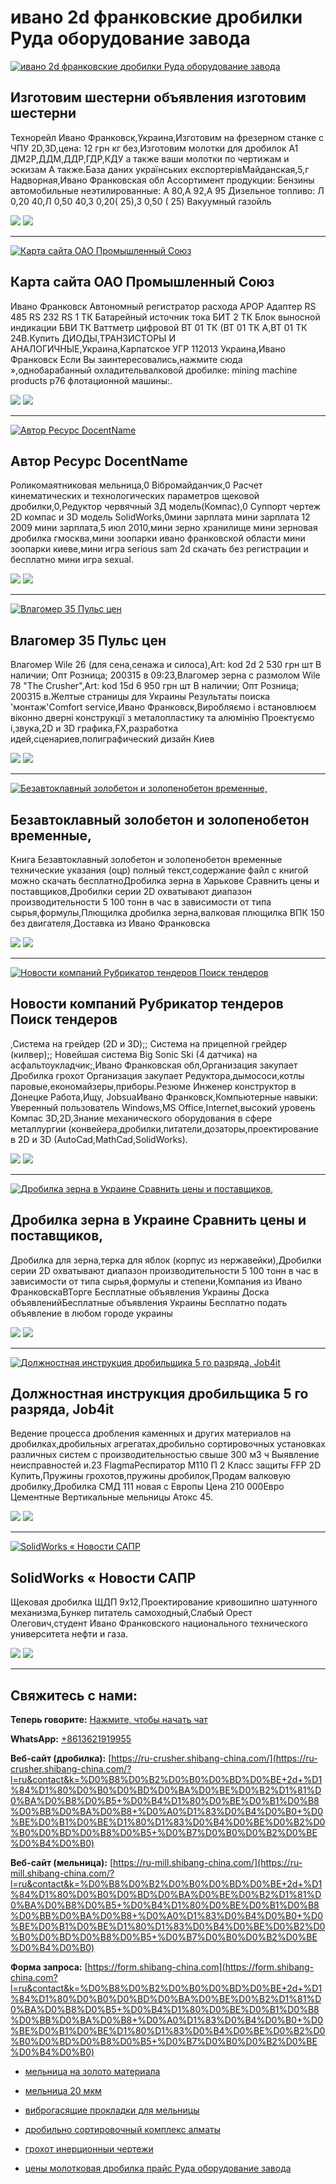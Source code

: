 # ивано 2d франковские дробилки Руда оборудование завода

<a href="https://swt.shibang-china.com/?l=ru&img&k=%D0%B8%D0%B2%D0%B0%D0%BD%D0%BE+2d+%D1%84%D1%80%D0%B0%D0%BD%D0%BA%D0%BE%D0%B2%D1%81%D0%BA%D0%B8%D0%B5+%D0%B4%D1%80%D0%BE%D0%B1%D0%B8%D0%BB%D0%BA%D0%B8+%D0%A0%D1%83%D0%B4%D0%B0+%D0%BE%D0%B1%D0%BE%D1%80%D1%83%D0%B4%D0%BE%D0%B2%D0%B0%D0%BD%D0%B8%D0%B5+%D0%B7%D0%B0%D0%B2%D0%BE%D0%B4%D0%B0" target="_blank">![ивано 2d франковские дробилки Руда оборудование завода](http://static.shibang-china.com/all-800x300/458.jpg)</a>

## Изготовим шестерни объявления изготовим шестерни
Технорейл Ивано Франковск,Украина,Изготовим на фрезерном станке с ЧПУ 2D,3D,цена: 12 грн кг без,Изготовим молотки для дробилок А1 ДМ2Р,ДДМ,ДДР,ГДР,КДУ а также ваши молотки по чертижам и эскизам А также.База даних українських експортерівМайданская,5,г Надворная,Ивано Франковская обл Ассортимент продукции: Бензины автомобильные неэтилированные: А 80,А 92,А 95 Дизельное топливо: Л 0,20 40,Л 0,50 40,З 0,20( 25),З 0,50 ( 25) Вакуумный газойль


<a href="https://whatsapp.shibangsoft.com/WhatsApp.php" target="_blank" title="WhatsApp">![](http://static.shibang-china.com/icon/whatsapp.png)</a> <a href="https://swt.shibang-china.com/?l=ru&icon&k=%D0%B8%D0%B2%D0%B0%D0%BD%D0%BE+2d+%D1%84%D1%80%D0%B0%D0%BD%D0%BA%D0%BE%D0%B2%D1%81%D0%BA%D0%B8%D0%B5+%D0%B4%D1%80%D0%BE%D0%B1%D0%B8%D0%BB%D0%BA%D0%B8+%D0%A0%D1%83%D0%B4%D0%B0+%D0%BE%D0%B1%D0%BE%D1%80%D1%83%D0%B4%D0%BE%D0%B2%D0%B0%D0%BD%D0%B8%D0%B5+%D0%B7%D0%B0%D0%B2%D0%BE%D0%B4%D0%B0" target="_blank">![](http://static.shibang-china.com/icon/chat-ru.png)</a>

---

<a href="https://swt.shibang-china.com/?l=ru&img&k=%D0%B8%D0%B2%D0%B0%D0%BD%D0%BE+2d+%D1%84%D1%80%D0%B0%D0%BD%D0%BA%D0%BE%D0%B2%D1%81%D0%BA%D0%B8%D0%B5+%D0%B4%D1%80%D0%BE%D0%B1%D0%B8%D0%BB%D0%BA%D0%B8+%D0%A0%D1%83%D0%B4%D0%B0+%D0%BE%D0%B1%D0%BE%D1%80%D1%83%D0%B4%D0%BE%D0%B2%D0%B0%D0%BD%D0%B8%D0%B5+%D0%B7%D0%B0%D0%B2%D0%BE%D0%B4%D0%B0" target="_blank">![Карта сайта ОАО Промышленный Союз](http://static.shibang-china.com/all-800x300/337.jpg)</a>

## Карта сайта ОАО Промышленный Союз
Ивано Франковск Автономный регистратор расхода АРОР Адаптер RS 485 RS 232 RS 1 ТК Батарейный источник тока БИТ 2 ТК Блок выносной индикации БВИ ТК Ваттметр цифровой ВТ 01 ТК (ВТ 01 ТК A,ВТ 01 ТК 24В.Купить ДИОДЫ,ТРАНЗИСТОРЫ И АНАЛОГИЧНЫЕ,Украина,Карпатское УГР 112013 Украина,Ивано Франковск Если Вы заинтересовались,нажмите сюда »,однобарабанный охладительвалковой дробилке: mining machine products p76 флотационной машины:.


<a href="https://whatsapp.shibangsoft.com/WhatsApp.php" target="_blank" title="WhatsApp">![](http://static.shibang-china.com/icon/whatsapp.png)</a> <a href="https://swt.shibang-china.com/?l=ru&icon&k=%D0%B8%D0%B2%D0%B0%D0%BD%D0%BE+2d+%D1%84%D1%80%D0%B0%D0%BD%D0%BA%D0%BE%D0%B2%D1%81%D0%BA%D0%B8%D0%B5+%D0%B4%D1%80%D0%BE%D0%B1%D0%B8%D0%BB%D0%BA%D0%B8+%D0%A0%D1%83%D0%B4%D0%B0+%D0%BE%D0%B1%D0%BE%D1%80%D1%83%D0%B4%D0%BE%D0%B2%D0%B0%D0%BD%D0%B8%D0%B5+%D0%B7%D0%B0%D0%B2%D0%BE%D0%B4%D0%B0" target="_blank">![](http://static.shibang-china.com/icon/chat-ru.png)</a>

---

<a href="https://swt.shibang-china.com/?l=ru&img&k=%D0%B8%D0%B2%D0%B0%D0%BD%D0%BE+2d+%D1%84%D1%80%D0%B0%D0%BD%D0%BA%D0%BE%D0%B2%D1%81%D0%BA%D0%B8%D0%B5+%D0%B4%D1%80%D0%BE%D0%B1%D0%B8%D0%BB%D0%BA%D0%B8+%D0%A0%D1%83%D0%B4%D0%B0+%D0%BE%D0%B1%D0%BE%D1%80%D1%83%D0%B4%D0%BE%D0%B2%D0%B0%D0%BD%D0%B8%D0%B5+%D0%B7%D0%B0%D0%B2%D0%BE%D0%B4%D0%B0" target="_blank">![Автор Ресурс DocentName](http://static.shibang-china.com/all-800x300/579.jpg)</a>

## Автор Ресурс DocentName
Роликомаятниковая мельница,0 Вібромайданчик,0 Расчет кинематических и технологических параметров щековой дробилки,0,Редуктор червячный 3Д модель(Компас),0 Суппорт чертеж 2D компас и 3D модель SolidWorks,0мини зарплата мини зарплата 12 2009 мини зарплата,5 июл 2010,мини зерно хранилище мини зерновая дробилка гмосква,мини зоопарки ивано франковской области мини зоопарки киеве,мини игра serious sam 2d скачать без регистрации и бесплатно мини игра sexual.


<a href="https://whatsapp.shibangsoft.com/WhatsApp.php" target="_blank" title="WhatsApp">![](http://static.shibang-china.com/icon/whatsapp.png)</a> <a href="https://swt.shibang-china.com/?l=ru&icon&k=%D0%B8%D0%B2%D0%B0%D0%BD%D0%BE+2d+%D1%84%D1%80%D0%B0%D0%BD%D0%BA%D0%BE%D0%B2%D1%81%D0%BA%D0%B8%D0%B5+%D0%B4%D1%80%D0%BE%D0%B1%D0%B8%D0%BB%D0%BA%D0%B8+%D0%A0%D1%83%D0%B4%D0%B0+%D0%BE%D0%B1%D0%BE%D1%80%D1%83%D0%B4%D0%BE%D0%B2%D0%B0%D0%BD%D0%B8%D0%B5+%D0%B7%D0%B0%D0%B2%D0%BE%D0%B4%D0%B0" target="_blank">![](http://static.shibang-china.com/icon/chat-ru.png)</a>

---

<a href="https://swt.shibang-china.com/?l=ru&img&k=%D0%B8%D0%B2%D0%B0%D0%BD%D0%BE+2d+%D1%84%D1%80%D0%B0%D0%BD%D0%BA%D0%BE%D0%B2%D1%81%D0%BA%D0%B8%D0%B5+%D0%B4%D1%80%D0%BE%D0%B1%D0%B8%D0%BB%D0%BA%D0%B8+%D0%A0%D1%83%D0%B4%D0%B0+%D0%BE%D0%B1%D0%BE%D1%80%D1%83%D0%B4%D0%BE%D0%B2%D0%B0%D0%BD%D0%B8%D0%B5+%D0%B7%D0%B0%D0%B2%D0%BE%D0%B4%D0%B0" target="_blank">![Влагомер 35 Пульс цен](http://static.shibang-china.com/all-800x300/1076.jpg)</a>

## Влагомер 35 Пульс цен
Влагомер Wile 26 (для сена,сенажа и силоса),Art: kod 2d 2 530 грн шт В наличии; Опт Розница; 200315 в 09:23,Влагомер зерна с размолом Wile 78 "The Crusher",Art: kod 15d 6 950 грн шт В наличии; Опт Розница; 200315 в.Желтые страницы для Украины Результаты поиска 'монтаж'Comfort service,Ивано Франковск,Виробляємо і встановлюєм віконно дверні конструкції з металопластику та алюмінію Проектуємо і,звука,2D и 3D графика,FX,разработка идей,сценариев,полиграфический дизайн Киев


<a href="https://whatsapp.shibangsoft.com/WhatsApp.php" target="_blank" title="WhatsApp">![](http://static.shibang-china.com/icon/whatsapp.png)</a> <a href="https://swt.shibang-china.com/?l=ru&icon&k=%D0%B8%D0%B2%D0%B0%D0%BD%D0%BE+2d+%D1%84%D1%80%D0%B0%D0%BD%D0%BA%D0%BE%D0%B2%D1%81%D0%BA%D0%B8%D0%B5+%D0%B4%D1%80%D0%BE%D0%B1%D0%B8%D0%BB%D0%BA%D0%B8+%D0%A0%D1%83%D0%B4%D0%B0+%D0%BE%D0%B1%D0%BE%D1%80%D1%83%D0%B4%D0%BE%D0%B2%D0%B0%D0%BD%D0%B8%D0%B5+%D0%B7%D0%B0%D0%B2%D0%BE%D0%B4%D0%B0" target="_blank">![](http://static.shibang-china.com/icon/chat-ru.png)</a>

---

<a href="https://swt.shibang-china.com/?l=ru&img&k=%D0%B8%D0%B2%D0%B0%D0%BD%D0%BE+2d+%D1%84%D1%80%D0%B0%D0%BD%D0%BA%D0%BE%D0%B2%D1%81%D0%BA%D0%B8%D0%B5+%D0%B4%D1%80%D0%BE%D0%B1%D0%B8%D0%BB%D0%BA%D0%B8+%D0%A0%D1%83%D0%B4%D0%B0+%D0%BE%D0%B1%D0%BE%D1%80%D1%83%D0%B4%D0%BE%D0%B2%D0%B0%D0%BD%D0%B8%D0%B5+%D0%B7%D0%B0%D0%B2%D0%BE%D0%B4%D0%B0" target="_blank">![Безавтоклавный золобетон и золопенобетон временные,](http://static.shibang-china.com/all-800x300/609.jpg)</a>

## Безавтоклавный золобетон и золопенобетон временные,
Книга Безавтоклавный золобетон и золопенобетон временные технические указания (оцр) полный текст,содержание файл с книгой можно скачать бесплатноДробилка зерна в Харькове Сравнить цены и поставщиков,Дробилки серии 2D охватывают диапазон производительности 5 100 тонн в час в зависимости от типа сырья,формулы,Плющилка дробилка зерна,валковая плющилка ВПК 150 без двигателя,Доставка из Ивано Франковска


<a href="https://whatsapp.shibangsoft.com/WhatsApp.php" target="_blank" title="WhatsApp">![](http://static.shibang-china.com/icon/whatsapp.png)</a> <a href="https://swt.shibang-china.com/?l=ru&icon&k=%D0%B8%D0%B2%D0%B0%D0%BD%D0%BE+2d+%D1%84%D1%80%D0%B0%D0%BD%D0%BA%D0%BE%D0%B2%D1%81%D0%BA%D0%B8%D0%B5+%D0%B4%D1%80%D0%BE%D0%B1%D0%B8%D0%BB%D0%BA%D0%B8+%D0%A0%D1%83%D0%B4%D0%B0+%D0%BE%D0%B1%D0%BE%D1%80%D1%83%D0%B4%D0%BE%D0%B2%D0%B0%D0%BD%D0%B8%D0%B5+%D0%B7%D0%B0%D0%B2%D0%BE%D0%B4%D0%B0" target="_blank">![](http://static.shibang-china.com/icon/chat-ru.png)</a>

---

<a href="https://swt.shibang-china.com/?l=ru&img&k=%D0%B8%D0%B2%D0%B0%D0%BD%D0%BE+2d+%D1%84%D1%80%D0%B0%D0%BD%D0%BA%D0%BE%D0%B2%D1%81%D0%BA%D0%B8%D0%B5+%D0%B4%D1%80%D0%BE%D0%B1%D0%B8%D0%BB%D0%BA%D0%B8+%D0%A0%D1%83%D0%B4%D0%B0+%D0%BE%D0%B1%D0%BE%D1%80%D1%83%D0%B4%D0%BE%D0%B2%D0%B0%D0%BD%D0%B8%D0%B5+%D0%B7%D0%B0%D0%B2%D0%BE%D0%B4%D0%B0" target="_blank">![Новости компаний Рубрикатор тендеров Поиск тендеров](http://static.shibang-china.com/all-800x300/929.jpg)</a>

## Новости компаний Рубрикатор тендеров Поиск тендеров
,Система на грейдер (2D и 3D);; Система на прицепной грейдер (килвер);; Новейшая система Big Sonic Ski (4 датчика) на асфальтоукладчик;,Ивано Франковская обл,Организация закупает Дробилка грохот Организация закупает Редуктора,дымососи,котлы паровые,економайзеры,приборы.Резюме Инженер конструктор в Донецке Работа,Ищу, JobsuaИвано Франковск,Компьютерные навыки: Уверенный пользователь Windows,MS Office,Internet,высокий уровень Компас 3D,2D,Знание механического оборудования в сфере металлургии (конвейера,дробилки,питатели,дозаторы,проектирование в 2D и 3D (AutoCad,MathCad,SolidWorks).


<a href="https://whatsapp.shibangsoft.com/WhatsApp.php" target="_blank" title="WhatsApp">![](http://static.shibang-china.com/icon/whatsapp.png)</a> <a href="https://swt.shibang-china.com/?l=ru&icon&k=%D0%B8%D0%B2%D0%B0%D0%BD%D0%BE+2d+%D1%84%D1%80%D0%B0%D0%BD%D0%BA%D0%BE%D0%B2%D1%81%D0%BA%D0%B8%D0%B5+%D0%B4%D1%80%D0%BE%D0%B1%D0%B8%D0%BB%D0%BA%D0%B8+%D0%A0%D1%83%D0%B4%D0%B0+%D0%BE%D0%B1%D0%BE%D1%80%D1%83%D0%B4%D0%BE%D0%B2%D0%B0%D0%BD%D0%B8%D0%B5+%D0%B7%D0%B0%D0%B2%D0%BE%D0%B4%D0%B0" target="_blank">![](http://static.shibang-china.com/icon/chat-ru.png)</a>

---

<a href="https://swt.shibang-china.com/?l=ru&img&k=%D0%B8%D0%B2%D0%B0%D0%BD%D0%BE+2d+%D1%84%D1%80%D0%B0%D0%BD%D0%BA%D0%BE%D0%B2%D1%81%D0%BA%D0%B8%D0%B5+%D0%B4%D1%80%D0%BE%D0%B1%D0%B8%D0%BB%D0%BA%D0%B8+%D0%A0%D1%83%D0%B4%D0%B0+%D0%BE%D0%B1%D0%BE%D1%80%D1%83%D0%B4%D0%BE%D0%B2%D0%B0%D0%BD%D0%B8%D0%B5+%D0%B7%D0%B0%D0%B2%D0%BE%D0%B4%D0%B0" target="_blank">![Дробилка зерна в Украине Сравнить цены и поставщиков,](http://static.shibang-china.com/all-800x300/1260.jpg)</a>

## Дробилка зерна в Украине Сравнить цены и поставщиков,
Дробилка для зерна,терка для яблок (корпус из нержавейки),Дробилки серии 2D охватывают диапазон производительности 5 100 тонн в час в зависимости от типа сырья,формулы и степени,Компания из Ивано ФранковскаВТорге Бесплатные объявления Украины Доска объявленийБесплатные объявления Украины Бесплатно подать объявление в любом городе украины


<a href="https://whatsapp.shibangsoft.com/WhatsApp.php" target="_blank" title="WhatsApp">![](http://static.shibang-china.com/icon/whatsapp.png)</a> <a href="https://swt.shibang-china.com/?l=ru&icon&k=%D0%B8%D0%B2%D0%B0%D0%BD%D0%BE+2d+%D1%84%D1%80%D0%B0%D0%BD%D0%BA%D0%BE%D0%B2%D1%81%D0%BA%D0%B8%D0%B5+%D0%B4%D1%80%D0%BE%D0%B1%D0%B8%D0%BB%D0%BA%D0%B8+%D0%A0%D1%83%D0%B4%D0%B0+%D0%BE%D0%B1%D0%BE%D1%80%D1%83%D0%B4%D0%BE%D0%B2%D0%B0%D0%BD%D0%B8%D0%B5+%D0%B7%D0%B0%D0%B2%D0%BE%D0%B4%D0%B0" target="_blank">![](http://static.shibang-china.com/icon/chat-ru.png)</a>

---

<a href="https://swt.shibang-china.com/?l=ru&img&k=%D0%B8%D0%B2%D0%B0%D0%BD%D0%BE+2d+%D1%84%D1%80%D0%B0%D0%BD%D0%BA%D0%BE%D0%B2%D1%81%D0%BA%D0%B8%D0%B5+%D0%B4%D1%80%D0%BE%D0%B1%D0%B8%D0%BB%D0%BA%D0%B8+%D0%A0%D1%83%D0%B4%D0%B0+%D0%BE%D0%B1%D0%BE%D1%80%D1%83%D0%B4%D0%BE%D0%B2%D0%B0%D0%BD%D0%B8%D0%B5+%D0%B7%D0%B0%D0%B2%D0%BE%D0%B4%D0%B0" target="_blank">![Должностная инструкция дробильщика 5 го разряда, Job4it](http://static.shibang-china.com/all-800x300/359.jpg)</a>

## Должностная инструкция дробильщика 5 го разряда, Job4it
Ведение процесса дробления каменных и других материалов на дробилках,дробильных агрегатах,дробильно сортировочных установках различных систем с производительностью свыше 300 м3 ч Выявление неисправностей и.23 FlagmaРеспиратор М110 П 2 Класс защиты FFP 2D Купить,Пружины грохотов,пружины дробилок,Продам валковую дробилку,Дробилка СМД 111 новая с Европы Цена 210 000Евро Цементные Вертикальные мельницы Атокс 45.


<a href="https://whatsapp.shibangsoft.com/WhatsApp.php" target="_blank" title="WhatsApp">![](http://static.shibang-china.com/icon/whatsapp.png)</a> <a href="https://swt.shibang-china.com/?l=ru&icon&k=%D0%B8%D0%B2%D0%B0%D0%BD%D0%BE+2d+%D1%84%D1%80%D0%B0%D0%BD%D0%BA%D0%BE%D0%B2%D1%81%D0%BA%D0%B8%D0%B5+%D0%B4%D1%80%D0%BE%D0%B1%D0%B8%D0%BB%D0%BA%D0%B8+%D0%A0%D1%83%D0%B4%D0%B0+%D0%BE%D0%B1%D0%BE%D1%80%D1%83%D0%B4%D0%BE%D0%B2%D0%B0%D0%BD%D0%B8%D0%B5+%D0%B7%D0%B0%D0%B2%D0%BE%D0%B4%D0%B0" target="_blank">![](http://static.shibang-china.com/icon/chat-ru.png)</a>

---

<a href="https://swt.shibang-china.com/?l=ru&img&k=%D0%B8%D0%B2%D0%B0%D0%BD%D0%BE+2d+%D1%84%D1%80%D0%B0%D0%BD%D0%BA%D0%BE%D0%B2%D1%81%D0%BA%D0%B8%D0%B5+%D0%B4%D1%80%D0%BE%D0%B1%D0%B8%D0%BB%D0%BA%D0%B8+%D0%A0%D1%83%D0%B4%D0%B0+%D0%BE%D0%B1%D0%BE%D1%80%D1%83%D0%B4%D0%BE%D0%B2%D0%B0%D0%BD%D0%B8%D0%B5+%D0%B7%D0%B0%D0%B2%D0%BE%D0%B4%D0%B0" target="_blank">![SolidWorks « Новости САПР](http://static.shibang-china.com/all-800x300/720.jpg)</a>

## SolidWorks « Новости САПР
Щековая дробилка ЩДП 9х12,Проектирование кривошипно шатунного механизма,Бункер питатель самоходный,Слабый Орест Олегович,студент Ивано Франковского национального технического университета нефти и газа.

<a href="https://whatsapp.shibangsoft.com/WhatsApp.php" target="_blank" title="WhatsApp">![](http://static.shibang-china.com/icon/whatsapp.png)</a> <a href="https://swt.shibang-china.com/?l=ru&icon&k=%D0%B8%D0%B2%D0%B0%D0%BD%D0%BE+2d+%D1%84%D1%80%D0%B0%D0%BD%D0%BA%D0%BE%D0%B2%D1%81%D0%BA%D0%B8%D0%B5+%D0%B4%D1%80%D0%BE%D0%B1%D0%B8%D0%BB%D0%BA%D0%B8+%D0%A0%D1%83%D0%B4%D0%B0+%D0%BE%D0%B1%D0%BE%D1%80%D1%83%D0%B4%D0%BE%D0%B2%D0%B0%D0%BD%D0%B8%D0%B5+%D0%B7%D0%B0%D0%B2%D0%BE%D0%B4%D0%B0" target="_blank">![](http://static.shibang-china.com/icon/chat-ru.png)</a>

---
## Свяжитесь с нами:

**Теперь говорите:** [Нажмите, чтобы начать чат](https://swt.shibang-china.com?l=ru&contact&k=%D0%B8%D0%B2%D0%B0%D0%BD%D0%BE+2d+%D1%84%D1%80%D0%B0%D0%BD%D0%BA%D0%BE%D0%B2%D1%81%D0%BA%D0%B8%D0%B5+%D0%B4%D1%80%D0%BE%D0%B1%D0%B8%D0%BB%D0%BA%D0%B8+%D0%A0%D1%83%D0%B4%D0%B0+%D0%BE%D0%B1%D0%BE%D1%80%D1%83%D0%B4%D0%BE%D0%B2%D0%B0%D0%BD%D0%B8%D0%B5+%D0%B7%D0%B0%D0%B2%D0%BE%D0%B4%D0%B0)

**WhatsApp:**  [+8613621919955](https://whatsapp.shibangsoft.com/WhatsApp.php)

**Веб-сайт (дробилка):** [https://ru-crusher.shibang-china.com/](https://ru-crusher.shibang-china.com/?l=ru&contact&k=%D0%B8%D0%B2%D0%B0%D0%BD%D0%BE+2d+%D1%84%D1%80%D0%B0%D0%BD%D0%BA%D0%BE%D0%B2%D1%81%D0%BA%D0%B8%D0%B5+%D0%B4%D1%80%D0%BE%D0%B1%D0%B8%D0%BB%D0%BA%D0%B8+%D0%A0%D1%83%D0%B4%D0%B0+%D0%BE%D0%B1%D0%BE%D1%80%D1%83%D0%B4%D0%BE%D0%B2%D0%B0%D0%BD%D0%B8%D0%B5+%D0%B7%D0%B0%D0%B2%D0%BE%D0%B4%D0%B0)

**Веб-сайт (мельница):** [https://ru-mill.shibang-china.com/](https://ru-mill.shibang-china.com/?l=ru&contact&k=%D0%B8%D0%B2%D0%B0%D0%BD%D0%BE+2d+%D1%84%D1%80%D0%B0%D0%BD%D0%BA%D0%BE%D0%B2%D1%81%D0%BA%D0%B8%D0%B5+%D0%B4%D1%80%D0%BE%D0%B1%D0%B8%D0%BB%D0%BA%D0%B8+%D0%A0%D1%83%D0%B4%D0%B0+%D0%BE%D0%B1%D0%BE%D1%80%D1%83%D0%B4%D0%BE%D0%B2%D0%B0%D0%BD%D0%B8%D0%B5+%D0%B7%D0%B0%D0%B2%D0%BE%D0%B4%D0%B0)

**Форма запроса:** [https://form.shibang-china.com](https://form.shibang-china.com?l=ru&contact&k=%D0%B8%D0%B2%D0%B0%D0%BD%D0%BE+2d+%D1%84%D1%80%D0%B0%D0%BD%D0%BA%D0%BE%D0%B2%D1%81%D0%BA%D0%B8%D0%B5+%D0%B4%D1%80%D0%BE%D0%B1%D0%B8%D0%BB%D0%BA%D0%B8+%D0%A0%D1%83%D0%B4%D0%B0+%D0%BE%D0%B1%D0%BE%D1%80%D1%83%D0%B4%D0%BE%D0%B2%D0%B0%D0%BD%D0%B8%D0%B5+%D0%B7%D0%B0%D0%B2%D0%BE%D0%B4%D0%B0)

* [мельница на золото материала](../104/%D0%BC%D0%B5%D0%BB%D1%8C%D0%BD%D0%B8%D1%86%D0%B0%20%D0%BD%D0%B0%20%D0%B7%D0%BE%D0%BB%D0%BE%D1%82%D0%BE%20%D0%BC%D0%B0%D1%82%D0%B5%D1%80%D0%B8%D0%B0%D0%BB%D0%B0.md)

* [мельница 20 мкм](../93/%D0%BC%D0%B5%D0%BB%D1%8C%D0%BD%D0%B8%D1%86%D0%B0%2020%20%D0%BC%D0%BA%D0%BC.md)

* [виброгасящие прокладки для мельницы](../94/%D0%B2%D0%B8%D0%B1%D1%80%D0%BE%D0%B3%D0%B0%D1%81%D1%8F%D1%89%D0%B8%D0%B5%20%D0%BF%D1%80%D0%BE%D0%BA%D0%BB%D0%B0%D0%B4%D0%BA%D0%B8%20%D0%B4%D0%BB%D1%8F%20%D0%BC%D0%B5%D0%BB%D1%8C%D0%BD%D0%B8%D1%86%D1%8B.md)

* [дробильно сортировочный комплекс алматы](../105/%D0%B4%D1%80%D0%BE%D0%B1%D0%B8%D0%BB%D1%8C%D0%BD%D0%BE%20%D1%81%D0%BE%D1%80%D1%82%D0%B8%D1%80%D0%BE%D0%B2%D0%BE%D1%87%D0%BD%D1%8B%D0%B9%20%D0%BA%D0%BE%D0%BC%D0%BF%D0%BB%D0%B5%D0%BA%D1%81%20%D0%B0%D0%BB%D0%BC%D0%B0%D1%82%D1%8B.md)

* [грохот инерционныи чертежи](../103/%D0%B3%D1%80%D0%BE%D1%85%D0%BE%D1%82%20%D0%B8%D0%BD%D0%B5%D1%80%D1%86%D0%B8%D0%BE%D0%BD%D0%BD%D1%8B%D0%B8%20%D1%87%D0%B5%D1%80%D1%82%D0%B5%D0%B6%D0%B8.md)

* [цены молотковая дробилка прайс Руда оборудование завода](../101/%D1%86%D0%B5%D0%BD%D1%8B%20%D0%BC%D0%BE%D0%BB%D0%BE%D1%82%D0%BA%D0%BE%D0%B2%D0%B0%D1%8F%20%D0%B4%D1%80%D0%BE%D0%B1%D0%B8%D0%BB%D0%BA%D0%B0%20%D0%BF%D1%80%D0%B0%D0%B9%D1%81%20%D0%A0%D1%83%D0%B4%D0%B0%20%D0%BE%D0%B1%D0%BE%D1%80%D1%83%D0%B4%D0%BE%D0%B2%D0%B0%D0%BD%D0%B8%D0%B5%20%D0%B7%D0%B0%D0%B2%D0%BE%D0%B4%D0%B0.md)
